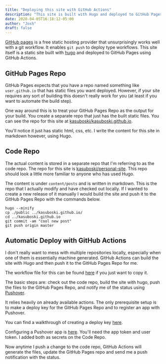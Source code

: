 ```yaml
---
title: "Deploying this site with GitHub Actions"
description: "This site is built with Hugo and deployed to GitHub Pages using GitHub Actions"
date: 2020-04-05T16:18:12-05:00
author: "Josh"
draft: false
---
```


[GitHub pages](https://pages.github.com/) is a free static hosting provider that unsurprisingly works well with a git workflow. It enables `git push` to deploy type workflows. This site itself is a static site built with [hugo](https://gohugo.io/) and deployed to GitHub Pages using GitHub Actions.
<!--more-->

## GitHub Pages Repo
GitHub Pages expects that you have a repo named something like `user.github.io` that has static files you want deployed. However, if your site requires any sort of building this doesn't really work for you (at least if you want to automate the build step).

One way around this is to treat your GitHub Pages Repo as the output for your build. You create a separate repo that just has the built static files. You can see the repo for this site at [kasuboski/kasuboski.github.io](https://github.com/kasuboski/kasuboski.github.io).

You'll notice it just has static html, css, etc. I write the content for this site in markdown however, using Hugo.

## Code Repo
The actual content is stored in a separate repo that I'm referring to as the code repo. The repo for this site is [kasuboski/personal-site](https://github.com/kasuboski/personal-site). This repo should look a little more familiar to anyone who has used Hugo.

The content is under `content/posts` and is written in markdown. This is the repo that I actually modify and have checked out locally. If I wanted to create a new release of it manually I would build the site and push it to the GitHub Pages Repo with the commands below.

```
hugo --minify
cp ./public ../kasuboski.github.io/
cd ../kasuboski.github.io
git commit -am "cool new post"
git push origin master
```

## Automatic Deploy with GitHub Actions
I don't really want to mess with multiple repositories locally, especially when one of them is essentially machine generated. GitHub Actions can build the site with Hugo and then push it to the GitHub Pages Repo for me.

The workflow file for this can be found [here](https://github.com/kasuboski/personal-site/blob/master/.github/workflows/gh-pages.yaml) if you just want to copy it.

The basic steps are: check out the code repo, build the site with hugo, push the files to the GitHub Pages Repo, and notify me of the status using [Pushover](https://pushover.net).

It relies heavily on already available actions. The only prerequisite setup is to make a deploy key for the GitHub Pages Repo and to register an app with Pushover.

You can find a walkthrough of creating a deploy key [here](https://github.com/peaceiris/actions-gh-pages#%EF%B8%8F-create-ssh-deploy-key).

Configuring a Pushover app is [here](https://pushover.net/apps/build). You'll need the app token and user token. I added both as secrets on the Code Repo.

Now anytime I push a change to the code repo, GitHub Actions will generate the files, update the GitHub Pages repo and send me a push notification with the status.